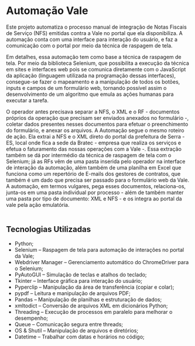 # Automação Vale

Este projeto automatiza o processo manual de integração de Notas Fiscais de Serviço (NFS) emitidas contra a Vale no portal que ela disponibiliza. A automação conta com uma interface para interação do usuário, e faz a comunicação com o portal por meio da técnica de raspagem de tela.

Em detalhes, essa automação tem como base a técnica de raspagem de tela. Por meio da biblioteca Selenium, que possibilita a execução da técnica em sites e interfaces web pois se comunica diretamente com o JavaScript da aplicação (linguagem utilizada na programação dessas interfaces), consegue-se fazer o mapeamento e a manipulação de todos os botões, inputs e campos de um formulário web, tornando possível assim o desenvolvimento de um algoritmo que emula as ações humanas para executar a tarefa.

O operador antes precisava separar a NFS, o XML e o RF - documentos próprios da operação que precisam ser enviados anexados no formulário -, coletar dados presentes nesses documentos para efetuar o preenchimento do formulário, e anexar os arquivos. A Automação segue o mesmo roteiro de ação. Ela extrai a NFS e o XML direto do portal da prefeitura de Serra - ES, local onde fica a sede da Bratec - empresa que realiza os serviços e efetua o faturamento das nossas operações com a Vale -. Essa extração também se dá por intermédio da técnica de raspagem de tela com o Selenium; já as RFs vêm de uma pasta inserida pelo operador na interface de interação da automação, além também de uma planilha em Excel que funciona como um repertório de E-mails dos gestores de contratos, que também é um dado que precisa ser passado para o formulário web da Vale. A automação, em termos vulgares, pega esses documentos, relaciona-os, junta-os em uma pasta individual por processo - além de também manter uma pasta por tipo de documento: XML e NFS - e os integra ao portal da vale pela ação emulatória.
<br/>
<br/>
## Tecnologias Utilizadas

- Python;
- Selenium – Raspagem de tela para automação de interações no portal da Vale;
- Webdriver Manager – Gerenciamento automático do ChromeDriver para o Selenium;
- PyAutoGUI – Simulação de teclas e atalhos do teclado;
- Tkinter – Interface gráfica para interação do usuário;
- Pyperclip – Manipulação da área de transferência (copiar e colar);
- pypdf – Leitura e manipulação de arquivos PDF;
- Pandas – Manipulação de planilhas e estruturação de dados;
- xmltodict – Conversão de arquivos XML em dicionários Python;
- Threading – Execução de processos em paralelo para melhorar o desempenho;
- Queue – Comunicação segura entre threads;
- OS & Shutil – Manipulação de arquivos e diretórios;
- Datetime – Trabalhar com datas e horários no código;
